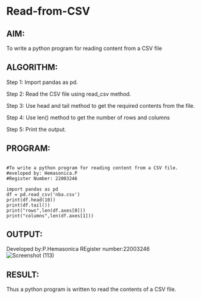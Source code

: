 # Read-from-CSV

## AIM:
To write a python program for reading content from a CSV file

## ALGORITHM:

Step 1:
Import pandas as pd.

Step 2:
Read the CSV file using read_csv method.

Step 3:
Use head and tail method to get the required contents from the file.

Step 4:
Use len() method to get the number of rows and columns

Step 5:
Print the output.

## PROGRAM:
```

#To write a python program for reading content from a CSV file.
#eveloped by: Hemasonica.P
#Register Number: 22003246

import pandas as pd
df = pd.read_csv('nba.csv')
print(df.head(10))
print(df.tail())
print("rows",len(df.axes[0]))
print("columns",len(df.axes[1]))
```

## OUTPUT:
Developed by:P.Hemasonica
REgister number:22003246
![Screenshot (113)](https://user-images.githubusercontent.com/118361409/214818602-ea0f3168-5dbe-4200-b857-f88183b1bc37.png)



## RESULT:
Thus a python program is written to read the contents of a CSV file.

